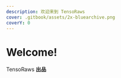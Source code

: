 ```yaml
---
description: 欢迎来到 TensoRaws
cover: .gitbook/assets/2x-bluearchive.png
coverY: 0
---
```


# Welcome!

TensoRaws **出品**

